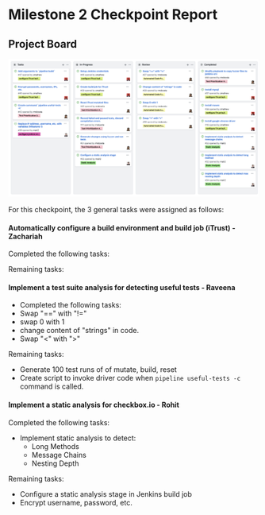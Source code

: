 # Milestone 2 Checkpoint Report

## Project Board
![](images/M2-Checkpoint.PNG)

For this checkpoint, the 3 general tasks were assigned as follows:

#### Automatically configure a build environment and build job (iTrust) - Zachariah

Completed the following tasks:  

Remaining tasks:  

#### Implement a test suite analysis for detecting useful tests - Raveena

* Completed the following tasks:  
* Swap "==" with "!="
* swap 0 with 1
* change content of "strings" in code.
* Swap "<" with ">"

Remaining tasks:  
* Generate 100 test runs of of mutate, build, reset
* Create script to invoke driver code when `pipeline useful-tests -c` command is called.

#### Implement a static analysis for checkbox.io - Rohit

Completed the following tasks:  
* Implement static analysis to detect:  
  - Long Methods
  - Message Chains
  - Nesting Depth

Remaining tasks:  
* Configure a static analysis stage in Jenkins build job
* Encrypt username, password, etc.
